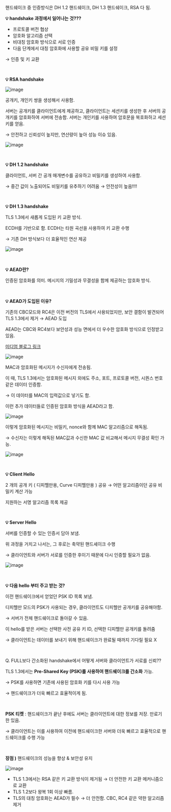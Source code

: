 핸드쉐이크 중 인증방식은 DH 1.2 핸드쉐이크, DH 1.3 핸드쉐이크, RSA 다 됨.

**💡 handshake 과정에서 일어나는 것???**

- 프로토콜 버전 협상
- 암호화 알고리즘 선택
- 비대칭 암호화 방식으로 서로 인증
- 다음 단계에서 대칭 암호화에 사용할 공유 비밀 키를 설정

→ 인증 및 키 교환

<br/>

**💡 RSA handshake**

![image](https://github.com/JeeeunOh/Univ-Lecture/assets/65931227/417c5eda-3d48-4ca0-b2ef-16f0577b6408)


공개키, 개인키 쌍을 생성해서 사용함. 

서버는 공개키를 클라이언트에게 제공하고, 클라이언트는 세션키를 생성한 후 서버의 공개키를 암호화하여 서버에 전송함. 서버는 개인키를 사용하여 암호문을 복호화하고 세션키를 얻음. 

→ 안전하고 신뢰성이 높지만, 연산량이 높아 성능 이슈 있음.

![image](https://github.com/JeeeunOh/Univ-Lecture/assets/65931227/af4eeabf-3042-4a89-9f45-889ebb69af28)

<br/>

**💡 DH 1.2 handshake**

클라이언트, 서버 간 공개 매개변수를 공유하고 비밀키를 생성하여 사용함.

→ 중간 값이 노출되어도 비밀키를 유추하기 어려움 → 안전성이 높음!!!!

<br/>

**💡 DH 1.3 handshake**

TLS 1.3에서 새롭게 도입된 키 교환 방식. 

ECDH를 기반으로 함. ECDH는 타원 곡선을 사용하여 키 교환 수행

→ 기존 DH 방식보다 더 효율적인 연산 제공

![image](https://github.com/JeeeunOh/Univ-Lecture/assets/65931227/b09f0a10-14c9-463f-8687-5a8322f939ae)

<br/>

**💡 AEAD란?**

인증된 암호화를 의미. 메시지의 기밀성과 무결성을 함께 제공하는 암호화 방식.

<br/>

**💡 AEAD가 도입된 이유?**

기존의 CBC모드와 RC4은 이전 버전의 TLS에서 사용되었지만, 보안 결함이 발견되어 TLS 1.3에서 제거 → AEAD 도입

AEAD는 CBC와 RC4보다 보안성과 성능 면에서 더 우수한 암호화 방식으로 인정받고 있음.

[미디엄 블로그 링크](https://medium.com/@techschool.guru/a-complete-overview-of-ssl-tls-and-its-cryptography-system-31336a85c278) 

![image](https://github.com/JeeeunOh/Univ-Lecture/assets/65931227/6389d07e-8911-41cc-be1e-5c419a036221)


MAC과 암호화된 메시지가 수신자에게 전송됨.

이 때, TLS 1.3에서는 암호화된 메시지 외에도 주소, 포트, 프로토콜 버전, 시퀀스 번호 같은 데이터 인증함. 

→ 이 데이터를 MAC의 입력값으로 넣기도 함.

이런 추가 데이터들로 인증된 암호화 방식을 AEAD라고 함.

![image](https://github.com/JeeeunOh/Univ-Lecture/assets/65931227/9421f0b6-3823-4740-b144-7668e186e849)


이렇게 암호화된 메시지는 비밀키, nonce와 함께 MAC 알고리즘으로 해독됨.

→ 수신자는 이렇게 해독된 MAC값과 수신한 MAC 값 비교해서 메시지 무결성 확인 가능.

![image](https://github.com/JeeeunOh/Univ-Lecture/assets/65931227/b70c67a6-d6ce-4b6d-9651-4642a4e82d55)

<br/>

**💡 Client Hello**

2 개의 공개 키 ( 디피헬만용, Curve 디피헬만용 ) 공유 → 어떤 알고리즘이던 공유 비밀키 계산 가능

지원하는 서명 알고리즘 목록 제공

<br/>

**💡 Server Hello**

서버를 인증할 수 있는 인증서 담아 보냄.

위 과정을 거치고 나서는, 그 후로는 축약된 핸드셰이크 수행

→ 클라이언트와 서버가 서로를 인증한 후이기 때문에 다시 인증할 필요가 없음.

![image](https://github.com/JeeeunOh/Univ-Lecture/assets/65931227/df141355-e874-4796-824b-858e0785c1b2)

<br/>

**💡 다음 hello 부터 주고 받는 것?**

이전 핸드쉐이크에서 얻었던 PSK ID 목록 보냄. 

디피헬만 모드의 PSK가 사용되는 경우, 클라이언트도 디피헬만 공개키를 공유해야함.

→ 서버가 전체 핸드쉐이크로 돌아갈 수 있음.

이 hello를 받은 서버는 선택한 사전 공유 키 ID, 선택한 디피헬만 공개키를 돌려줌

→ 클라이언트는 데이터를 보내기 위해 핸드쉐이크가 완료될 때까지 기다릴 필요 X

<br/>

Q. FULL보다 간소화된 handshake에서 어떻게 서버와 클라이언트가 서로를 신뢰??

TLS 1.3에서는 **Pre-Shared Key (PSK)를 사용하여 핸드쉐이크를 간소화** 가능.

→ PSK를 사용하면 기존에 사용된 암호화 키를 다시 사용 가능 

→ 핸드쉐이크가 더욱 빠르고 효율적이게 됨.

<br/>

**PSK 티켓** : 핸드쉐이크가 끝난 후에도 서버는 클라이언트에 대한 정보를 저장. 만료기한 있음.

→ 클라이언트는 이를 사용하여 이전에 핸드쉐이크한 서버와 더욱 빠르고 효율적으로 핸드쉐이크를 수행 가능

<br/>

**장점 )** 핸드쉐이크의 성능을 향상 & 보안성 유지

![image](https://github.com/JeeeunOh/Univ-Lecture/assets/65931227/9498e1d7-c21a-4c1a-8a28-a96831688132)


- TLS 1.3에서는 RSA 같은 키 교환 방식이 제거됨 → 더 안전한 키 교환 메커니즘으로 교환
- TLS 1.2보다 왕복 1회 이상 빠름.
- TLS의 대칭 암호화는 AEAD가 필수 → 더 안전함.
   CBC, RC4 같은 약한 알고리즘 제거

